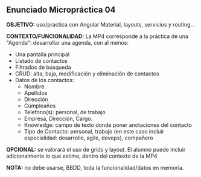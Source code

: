 ## Enunciado Micropráctica 04

**OBJETIVO:** uso/practica con Angular Material, layouts, servicios y routing...

**CONTEXTO/FUNCIONALIDAD:** La MP4 corresponde a la práctica de una "Agenda": desarrollar una agenda, con al menos:

- Una pantalla principal
- Listado de contactos
- Filtrados de búsqueda
- CRUD: alta, baja, modificación y eliminación de contactos
- Datos de los contactos:
  - Nombre
  - Apellidos
  - Dirección
  - Cumpleaños
  - Telefono(s): personal, de trabajo
  - Empresa, Dirección, Cargo.
  - Knowledge: campo de texto donde poner anotaciones del contacto
  - Tipo de Contacto: personal, trabajo (en este caso incluir especialidad: desarrollo, agile, devops), compañero

**OPCIONAL:** se valorará el uso de grids y layout. El alumno puede incluir adicionalmente lo que estime, dentro del contexto de la MP4

**NOTA:** no debe usarse, BBDD, toda la funcionalidad/datos en memoria.
